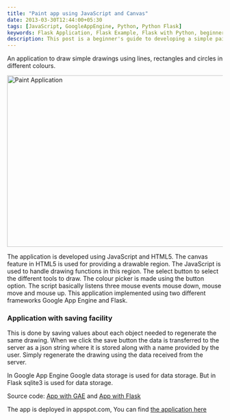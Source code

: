 ```yaml
---
title: "Paint app using JavaScript and Canvas"
date: 2013-03-30T12:44:00+05:30
tags: [JavaScript, GoogleAppEngine, Python, Python Flask]
keywords: Flask Application, Flask Example, Flask with Python, beginner Flask example, Python flask introduction, flask example, introduction to flask, beginner guide to Flask, flask with example
description: This post is a beginner's guide to developing a simple paint app using JavaScript, HTML5, and Canvas. Learn how to draw lines, rectangles, and circles in different colors, and explore the functionality of the select button and color picker. The app also includes a saving feature, allowing users to store and regenerate their drawings. Choose between two frameworks, Google App Engine and Flask, for data storage. Check out the source code and try the app on appspot.com.
---
```

An application to draw simple drawings using lines, rectangles and circles in different colours. 

<img src="/images/paint.png" alt="Paint Application" loading="lazy" style="width:600px; height:400px;">

The application is developed using JavaScript and HTML5. The canvas feature in HTML5 is used for providing a drawable region. The JavaScript is used to handle drawing functions in this region. The select button to select the different tools to draw. <!--more--> The colour picker is made using the button option. The script basically listens three mouse events mouse down, mouse move and mouse up. This application implemented using two different frameworks Google App Engine and Flask.

### Application with saving facility 

This is done by saving values about each object needed to regenerate the same drawing. When we click the save button the data is transferred to the server as a json string where it is stored along with a name provided by the user. Simply regenerate the drawing using the data received from the server.

In Google App Engine Google data storage is used for data storage. But in Flask sqlite3 is used for data storage. 

Source code: [App with GAE](https://github.com/prabeesh/Paintapp-Javascript-Canvas-GAE) and [App with Flask](https://github.com/prabeesh/Paintapp-Javascript-Canvas-Flask)

The app is deployed in appspot.com, You can find [the application here](http://prabs-paint.appspot.com/)
